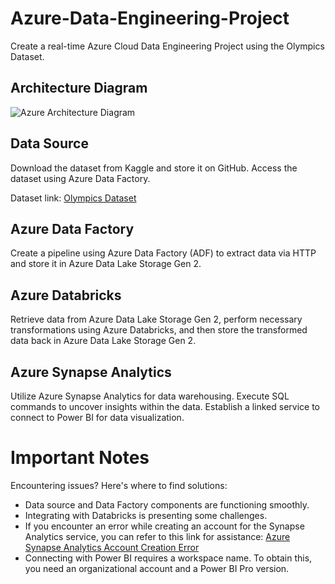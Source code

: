 # Azure-Data-Engineering-Project

Create a real-time Azure Cloud Data Engineering Project using the Olympics Dataset.

## Architecture Diagram
![Azure Architecture Diagram](https://github.com/Mehmaam99/Azure-Data-Engineering-Project/assets/45142408/b1d95d82-7cd1-42f4-97c6-4a39100b9bb4)

## Data Source
Download the dataset from Kaggle and store it on GitHub. Access the dataset using Azure Data Factory.

Dataset link: [Olympics Dataset](https://www.kaggle.com/datasets/arjunprasadsarkhel/2021-olympics-in-tokyo)

## Azure Data Factory
Create a pipeline using Azure Data Factory (ADF) to extract data via HTTP and store it in Azure Data Lake Storage Gen 2.

## Azure Databricks
Retrieve data from Azure Data Lake Storage Gen 2, perform necessary transformations using Azure Databricks, and then store the transformed data back in Azure Data Lake Storage Gen 2.

## Azure Synapse Analytics
Utilize Azure Synapse Analytics for data warehousing. Execute SQL commands to uncover insights within the data. Establish a linked service to connect to Power BI for data visualization.

# Important Notes
Encountering issues? Here's where to find solutions:
- Data source and Data Factory components are functioning smoothly.
- Integrating with Databricks is presenting some challenges.
- If you encounter an error while creating an account for the Synapse Analytics service, you can refer to this link for assistance: [Azure Synapse Analytics Account Creation Error](https://learn.microsoft.com/en-us/answers/questions/739391/permission-on-subscription-when-creating-azure-syn)
- Connecting with Power BI requires a workspace name. To obtain this, you need an organizational account and a Power BI Pro version.
